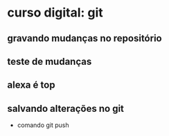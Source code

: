 # curso digital: git


## gravando mudanças no repositório

## teste de mudanças

## alexa é top

## salvando alterações no git

* comando git push
